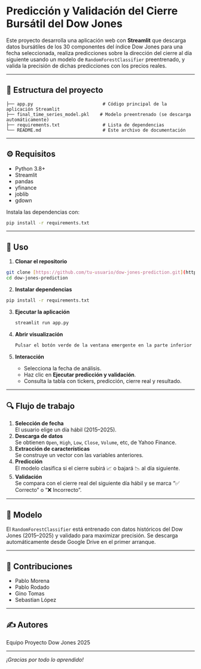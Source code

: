 # Predicción y Validación del Cierre Bursátil del Dow Jones

Este proyecto desarrolla una aplicación web con **Streamlit** que descarga datos bursátiles de los 30 componentes del índice Dow Jones para una fecha seleccionada, realiza predicciones sobre la dirección del cierre al día siguiente usando un modelo de `RandomForestClassifier` preentrenado, y valida la precisión de dichas predicciones con los precios reales.

---

## 📂 Estructura del proyecto

```text
├── app.py                          # Código principal de la aplicación Streamlit
├── final_time_series_model.pkl    # Modelo preentrenado (se descarga automáticamente)
├── requirements.txt                # Lista de dependencias
└── README.md                       # Este archivo de documentación
```

---

## ⚙️ Requisitos

* Python 3.8+
* Streamlit
* pandas
* yfinance
* joblib
* gdown

Instala las dependencias con:

```bash
pip install -r requirements.txt
```

---

## 🚀 Uso

1. **Clonar el repositorio**

```bash
git clone [https://github.com/tu-usuario/dow-jones-prediction.git](https://github.com/tu-usuario/dow-jones-prediction.git)
cd dow-jones-prediction
 ```

2. **Instalar dependencias**
   
```bash
pip install -r requirements.txt
````

3. **Ejecutar la aplicación**

   ```bash
   streamlit run app.py
   ```

5. **Abrir visualización**

   ```bash
   Pulsar el botón verde de la ventana emergente en la parte inferior derecha de la pantalla
   ````
   
4. **Interacción**
   
   - Selecciona la fecha de análisis.  
   - Haz clic en **Ejecutar predicción y validación**.  
   - Consulta la tabla con tickers, predicción, cierre real y resultado.

---

## 🔍 Flujo de trabajo

1. **Selección de fecha**  
   El usuario elige un día hábil (2015–2025).
2. **Descarga de datos**  
   Se obtienen `Open`, `High`, `Low`, `Close`, `Volume`, etc, de Yahoo Finance.
3. **Extracción de características**  
   Se construye un vector con las variables anteriores.
4. **Predicción**  
   El modelo clasifica si el cierre subirá 📈 o bajará 📉 al día siguiente.
5. **Validación**  
   Se compara con el cierre real del siguiente día hábil y se marca “✅ Correcto” o “❌ Incorrecto”.

---

## 🧠 Modelo

El `RandomForestClassifier` está entrenado con datos históricos del Dow Jones (2015–2025) y validado para maximizar precisión. Se descarga automáticamente desde Google Drive en el primer arranque.

---

## 🤝 Contribuciones

- Pablo Morena
- Pablo Rodado
- Gino Tomas
- Sebastian López

---

## ✍️ Autores

Equipo Proyecto Dow Jones 2025

---

*¡Gracias por todo lo aprendido!*

```
